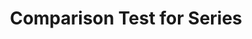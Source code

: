 ---
title: Comparison Test for Series
layout: product
image: /assets/images/desmos_thumbnails/SC03_comp_test.png
link: https://www.desmos.com/calculator/sikfrvpcwo
category: single
type: calculator
order: 3
---